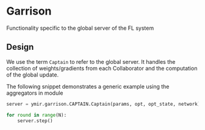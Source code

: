 # Garrison
Functionality specific to the global server of the FL system

## Design
We use the term `Captain` to refer to the global server. It handles the collection of weights/gradients from
each Collaborator and the computation of the global update.

The following snippet demonstrates a generic example using the aggregators in module
```python
server = ymir.garrison.CAPTAIN.Captain(params, opt, opt_state, network)

for round in range(N):
    server.step()
```